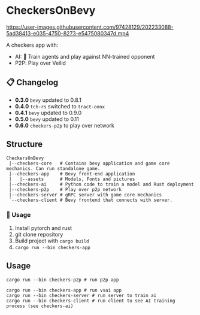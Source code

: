 # CheckersOnBevy

https://user-images.githubusercontent.com/97428129/202233088-5ad38413-e035-4750-8273-e5475080347d.mp4

A checkers app with:

- AI: 🧠 Train agents and play against NN-trained opponent
- P2P: Play over Veilid 

## 📋 Changelog

- **0.3.0** `bevy` updated to 0.8.1
- **0.4.0** `tch-rs` switched to `tract-onnx `
- **0.4.1** `bevy` updated to 0.9.0
- **0.5.0** `bevy` updated to 0.11
- **0.6.0** `checkers-p2p` to play over network

## Structure

```
CheckersOnBevy
 |--checkers-core   # Contains bevy application and game core mechanics. Can run standalone game.
 |--checkers-app    # Bevy front-end application
 |   |--assets      # Models, Fonts and pictures
 |--checkers-ai     # Python code to train a model and Rust deployment
 |--checkers-p2p    # Play over p2p network
 |--checkers-server # gRPC server with game core mechanics
 `--checkers-client # Bevy frontend that connects with server.
```

### 📝 Usage

1. Install pytorch and rust
2. git clone repository
3. Build project with `cargo build`
4. `cargo run --bin checkers-app`

## Usage

```
cargo run --bin checkers-p2p # run p2p app

cargo run --bin checkers-app # run vsai app
cargo run --bin checkers-server # run server to train ai
cargo run --bin checkers-client # run client to see AI training process (see checkers-ai)
```
